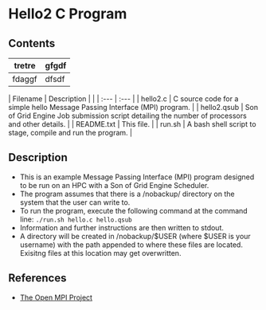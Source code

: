 # Hello2 C Program

## Contents
| tretre | gfgdf |
| ------ | ----- |
| fdaggf | dfsdf |


| Filename | Description |                                                                                   |
| :--- | :--- |
| hello2.c | C source code for a simple hello Message Passing Interface (MPI) program. |
| hello2.qsub | Son of Grid Engine Job submission script detailing the number of processors and other details. |
| README.txt | This file. |
| run.sh | A bash shell script to stage, compile and run the program. |

## Description
- This is an example Message Passing Interface (MPI) program designed to be run on an HPC with a Son of Grid Engine Scheduler.
- The program assumes that there is a /nobackup/ directory on the system that the user can write to.
- To run the program, execute the following command at the command line:
`./run.sh hello.c hello.qsub`
- Information and further instructions are then written to stdout.
- A directory will be created in /nobackup/$USER (where $USER is your username) with the path appended to where these files are located. Exisitng files at this location may get overwritten.

## References
- [The Open MPI Project](https://www.open-mpi.org/)
